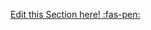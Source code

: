 <!-- DO NOT DELETE THIS LINK --> 
[Edit this Section here! :fas-pen:](https://github.com/nus-cs-2030/ay1920-s2/edit/master/contents/textbook/lecture03/staticVsDynamicBinding/definition.md)
<!-- DO NOT DELETE THIS LINK --> 